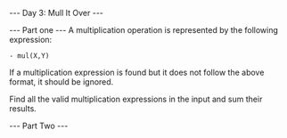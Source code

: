 --- Day 3: Mull It Over ---

--- Part one ---
A multiplication operation is represented by the following expression:

    - mul(X,Y)

If a multiplication expression is found but it does not follow the above format, it should be ignored.

Find all the valid multiplication expressions in the input and sum their results.

--- Part Two ---
